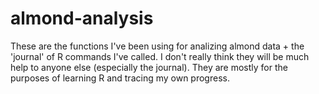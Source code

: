 # almond-analysis
These are the functions I've been using for analizing almond data + the 'journal' of R commands I've called. I don't really think they will be much help to anyone else (especially the journal). They are mostly for the purposes of learning R and tracing my own progress. 
